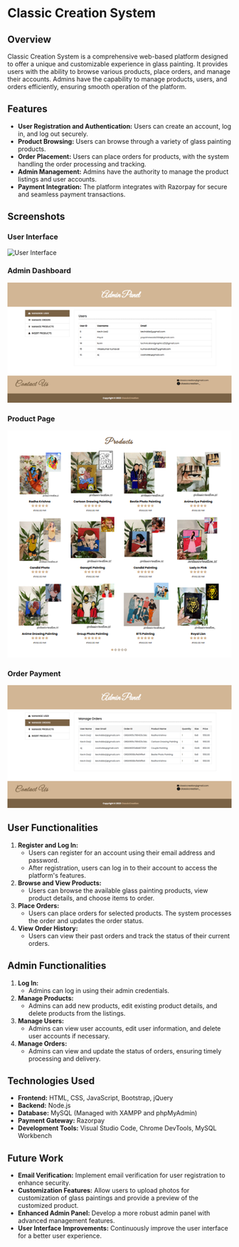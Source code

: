 # Classic Creation System

## Overview
Classic Creation System is a comprehensive web-based platform designed to offer a unique and customizable experience in glass painting. 
It provides users with the ability to browse various products, place orders, and manage their accounts. 
Admins have the capability to manage products, users, and orders efficiently, ensuring smooth operation of the platform.

## Features
- **User Registration and Authentication:** Users can create an account, log in, and log out securely. 
- **Product Browsing:** Users can browse through a variety of glass painting products.
- **Order Placement:** Users can place orders for products, with the system handling the order processing and tracking.
- **Admin Management:** Admins have the authority to manage the product listings and user accounts.
- **Payment Integration:** The platform integrates with Razorpay for secure and seamless payment transactions.

## Screenshots
### User Interface
![User Interface](screenshots/user-interface.png)

### Admin Dashboard
![Admin Dashboard](screenshots/admin-dashboard.png)

### Product Page
![Product Page](screenshots/product-page.png)

### Order Payment
![Order Payment](screenshots/order-payment.png)

## User Functionalities
1. **Register and Log In:**
    - Users can register for an account using their email address and password.
    - After registration, users can log in to their account to access the platform's features.
2. **Browse and View Products:**
    - Users can browse the available glass painting products, view product details, and choose items to order.
3. **Place Orders:**
    - Users can place orders for selected products. The system processes the order and updates the order status.
4. **View Order History:**
    - Users can view their past orders and track the status of their current orders.

## Admin Functionalities
1. **Log In:**
    - Admins can log in using their admin credentials.
2. **Manage Products:**
    - Admins can add new products, edit existing product details, and delete products from the listings.
3. **Manage Users:**
    - Admins can view user accounts, edit user information, and delete user accounts if necessary.
4. **Manage Orders:**
    - Admins can view and update the status of orders, ensuring timely processing and delivery.

## Technologies Used
- **Frontend:** HTML, CSS, JavaScript, Bootstrap, jQuery
- **Backend:** Node.js
- **Database:** MySQL (Managed with XAMPP and phpMyAdmin)
- **Payment Gateway:** Razorpay
- **Development Tools:** Visual Studio Code, Chrome DevTools, MySQL Workbench

## Future Work
- **Email Verification:** Implement email verification for user registration to enhance security.
- **Customization Features:** Allow users to upload photos for customization of glass paintings and provide a preview of the customized product.
- **Enhanced Admin Panel:** Develop a more robust admin panel with advanced management features.
- **User Interface Improvements:** Continuously improve the user interface for a better user experience.
